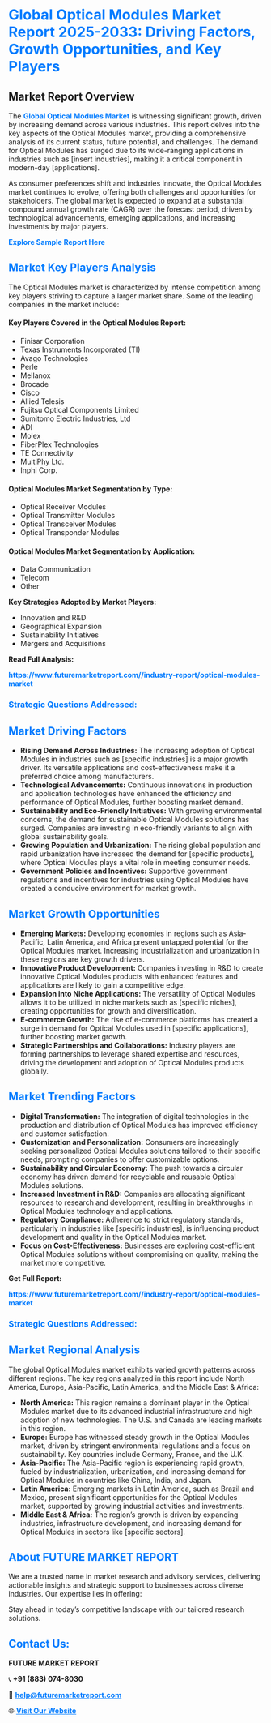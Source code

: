 <h1 style="color: #007BFF;">Global Optical Modules Market Report 2025-2033: Driving Factors, Growth Opportunities, and Key Players</h1>

<section id="overview">
<h2>Market Report Overview</h2>
<p>The <a href="https://www.futuremarketreport.com//industry-report/optical-modules-market" style="color: #007BFF; text-decoration: none;"><strong>Global Optical Modules Market</strong></a> is witnessing significant growth, driven by increasing demand across various industries. This report delves into the key aspects of the Optical Modules market, providing a comprehensive analysis of its current status, future potential, and challenges. The demand for Optical Modules has surged due to its wide-ranging applications in industries such as [insert industries], making it a critical component in modern-day [applications].</p>
<p>As consumer preferences shift and industries innovate, the Optical Modules market continues to evolve, offering both challenges and opportunities for stakeholders. The global market is expected to expand at a substantial compound annual growth rate (CAGR) over the forecast period, driven by technological advancements, emerging applications, and increasing investments by major players.</p>
</section>

<section id="overview">
<p><a href="https://www.futuremarketreport.com//request-sample/reportId=92115" style="color: #007BFF; text-decoration: none;"><strong>Explore Sample Report Here</strong></a></p>
</section>

<section id="key-players">
<h2 style="color: #007BFF;">Market Key Players Analysis</h2>
<p>The Optical Modules market is characterized by intense competition among key players striving to capture a larger market share. Some of the leading companies in the market include:</p>
<h4>Key Players Covered in the Optical Modules Report:</h4>
<ul><li>Finisar Corporation</li><li>Texas Instruments Incorporated (TI)</li><li>Avago Technologies</li><li>Perle</li><li>Mellanox</li><li>Brocade</li><li>Cisco</li><li>Allied Telesis</li><li>Fujitsu Optical Components Limited</li><li>Sumitomo Electric Industries, Ltd</li><li>ADI</li><li>Molex</li><li>FiberPlex Technologies</li><li>TE Connectivity</li><li>MultiPhy Ltd.</li><li>Inphi Corp.</li></ul>
<h4>Optical Modules Market Segmentation by Type:</h4>
<ul><li>Optical Receiver Modules</li><li>Optical Transmitter Modules</li><li>Optical Transceiver Modules</li><li>Optical Transponder Modules</li></ul>

<h4>Optical Modules Market Segmentation by Application:</h4>
<ul><li>Data Communication</li><li>Telecom</li><li>Other</li></ul>
<p><strong>Key Strategies Adopted by Market Players:</strong></p>
<ul>
<li>Innovation and R&D</li>
<li>Geographical Expansion</li>
<li>Sustainability Initiatives</li>
<li>Mergers and Acquisitions</li>
</ul>
</section>

<section>
<p><strong>Read Full Analysis: </strong></p><a href="https://www.futuremarketreport.com//industry-report/optical-modules-market" style="color: #007BFF; text-decoration: none;"><strong>https://www.futuremarketreport.com//industry-report/optical-modules-market</strong></a>
<h3 style="color: #007BFF;">Strategic Questions Addressed:</h3>
</section>

<section id="driving-factors">
<h2 style="color: #007BFF;">Market Driving Factors</h2>
<ul>
<li><strong>Rising Demand Across Industries:</strong> The increasing adoption of Optical Modules in industries such as [specific industries] is a major growth driver. Its versatile applications and cost-effectiveness make it a preferred choice among manufacturers.</li>
<li><strong>Technological Advancements:</strong> Continuous innovations in production and application technologies have enhanced the efficiency and performance of Optical Modules, further boosting market demand.</li>
<li><strong>Sustainability and Eco-Friendly Initiatives:</strong> With growing environmental concerns, the demand for sustainable Optical Modules solutions has surged. Companies are investing in eco-friendly variants to align with global sustainability goals.</li>
<li><strong>Growing Population and Urbanization:</strong> The rising global population and rapid urbanization have increased the demand for [specific products], where Optical Modules plays a vital role in meeting consumer needs.</li>
<li><strong>Government Policies and Incentives:</strong> Supportive government regulations and incentives for industries using Optical Modules have created a conducive environment for market growth.</li>
</ul>
</section>

<section id="growth-opportunities">
<h2 style="color: #007BFF;">Market Growth Opportunities</h2>
<ul>
<li><strong>Emerging Markets:</strong> Developing economies in regions such as Asia-Pacific, Latin America, and Africa present untapped potential for the Optical Modules market. Increasing industrialization and urbanization in these regions are key growth drivers.</li>
<li><strong>Innovative Product Development:</strong> Companies investing in R&D to create innovative Optical Modules products with enhanced features and applications are likely to gain a competitive edge.</li>
<li><strong>Expansion into Niche Applications:</strong> The versatility of Optical Modules allows it to be utilized in niche markets such as [specific niches], creating opportunities for growth and diversification.</li>
<li><strong>E-commerce Growth:</strong> The rise of e-commerce platforms has created a surge in demand for Optical Modules used in [specific applications], further boosting market growth.</li>
<li><strong>Strategic Partnerships and Collaborations:</strong> Industry players are forming partnerships to leverage shared expertise and resources, driving the development and adoption of Optical Modules products globally.</li>
</ul>
</section>

<section id="trending-factors">
<h2 style="color: #007BFF;">Market Trending Factors</h2>
<ul>
<li><strong>Digital Transformation:</strong> The integration of digital technologies in the production and distribution of Optical Modules has improved efficiency and customer satisfaction.</li>
<li><strong>Customization and Personalization:</strong> Consumers are increasingly seeking personalized Optical Modules solutions tailored to their specific needs, prompting companies to offer customizable options.</li>
<li><strong>Sustainability and Circular Economy:</strong> The push towards a circular economy has driven demand for recyclable and reusable Optical Modules solutions.</li>
<li><strong>Increased Investment in R&D:</strong> Companies are allocating significant resources to research and development, resulting in breakthroughs in Optical Modules technology and applications.</li>
<li><strong>Regulatory Compliance:</strong> Adherence to strict regulatory standards, particularly in industries like [specific industries], is influencing product development and quality in the Optical Modules market.</li>
<li><strong>Focus on Cost-Effectiveness:</strong> Businesses are exploring cost-efficient Optical Modules solutions without compromising on quality, making the market more competitive.</li>
</ul>
</section>

<section>
<p><strong>Get Full Report: </strong></p><a href="https://www.futuremarketreport.com//industry-report/optical-modules-market" style="color: #007BFF; text-decoration: none;"><strong>https://www.futuremarketreport.com//industry-report/optical-modules-market</strong></a>
<h3 style="color: #007BFF;">Strategic Questions Addressed:</h3>
</section>


<section id="regional-analysis">
<h2 style="color: #007BFF;">Market Regional Analysis</h2>
<p>The global Optical Modules market exhibits varied growth patterns across different regions. The key regions analyzed in this report include North America, Europe, Asia-Pacific, Latin America, and the Middle East & Africa:</p>
<ul>
<li><strong>North America:</strong> This region remains a dominant player in the Optical Modules market due to its advanced industrial infrastructure and high adoption of new technologies. The U.S. and Canada are leading markets in this region.</li>
<li><strong>Europe:</strong> Europe has witnessed steady growth in the Optical Modules market, driven by stringent environmental regulations and a focus on sustainability. Key countries include Germany, France, and the U.K.</li>
<li><strong>Asia-Pacific:</strong> The Asia-Pacific region is experiencing rapid growth, fueled by industrialization, urbanization, and increasing demand for Optical Modules in countries like China, India, and Japan.</li>
<li><strong>Latin America:</strong> Emerging markets in Latin America, such as Brazil and Mexico, present significant opportunities for the Optical Modules market, supported by growing industrial activities and investments.</li>
<li><strong>Middle East & Africa:</strong> The region’s growth is driven by expanding industries, infrastructure development, and increasing demand for Optical Modules in sectors like [specific sectors].</li>
</ul>
</section>

<footer>
<h2 style="color: #007BFF;">About FUTURE MARKET REPORT</h2>
<p>We are a trusted name in market research and advisory services, delivering actionable insights and strategic support to businesses across diverse industries. Our expertise lies in offering:</p>

<p>Stay ahead in today’s competitive landscape with our tailored research solutions.</p>

<h2 style="color: #007BFF;">Contact Us:</h2>
<p><strong>FUTURE MARKET REPORT</strong></p>
<p>📞 <strong>+91 (883) 074-8030</strong></p>
<p>📧 <strong><a href="mailto:help@futuremarketreport.com" style="color: #007BFF;">help@futuremarketreport.com</a></strong></p>
<p>🌐 <strong><a href="https://www.futuremarketreport.com/" style="color: #007BFF;">Visit Our Website</a></strong></p>
</footer>